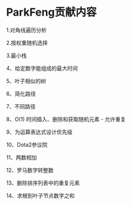 # ParkFeng贡献内容



1.对角线遍历分析

2.按权重随机选择

3.最小栈

4、给定数字能组成的最大时间

5、叶子相似的树

6、简化路径

7、不同路径

8、O(1) 时间插入、删除和获取随机元素 - 允许重复

9、为运算表达式设计优先级

10、Dota2参议院

11、两数相加

12、罗马数字转整数

13、删除排序列表中的重复元素

14、求根到叶子节点数字之和